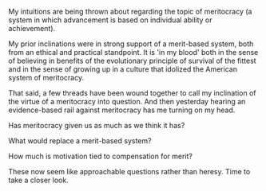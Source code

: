 My intuitions are being thrown about regarding the topic of meritocracy (a system in which advancement is based on individual ability or achievement).

My prior inclinations were in strong support of a merit-based system, both from an ethical and practical standpoint. It is 'in my blood' both in the sense of believing in benefits of the evolutionary principle of survival of the fittest and in the sense of growing up in a culture that idolized the American system of meritocracy.

That said, a few threads have been wound together to call my inclination of the virtue of a meritocracy into question. And then yesterday hearing an evidence-based rail against meritocracy has me turning on my head.

Has meritocracy given us as much as we think it has?

What would replace a merit-based system?

How much is motivation tied to compensation for merit?

These now seem like approachable questions rather than heresy. Time to take a closer look.
